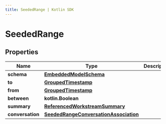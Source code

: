 ```yaml
---
title: SeededRange | Kotlin SDK
---
```



# SeededRange

## Properties
Name | Type | Description | Notes
------------ | ------------- | ------------- | -------------
**schema** | [**EmbeddedModelSchema**](EmbeddedModelSchema) |  |  [optional]
**to** | [**GroupedTimestamp**](GroupedTimestamp) |  |  [optional]
**from** | [**GroupedTimestamp**](GroupedTimestamp) |  |  [optional]
**between** | **kotlin.Boolean** |  |  [optional]
**summary** | [**ReferencedWorkstreamSummary**](ReferencedWorkstreamSummary) |  |  [optional]
**conversation** | [**SeededRangeConversationAssociation**](SeededRangeConversationAssociation) |  |  [optional]




